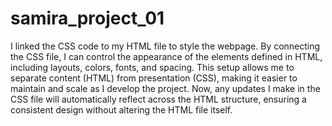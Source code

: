 # samira_project_01
I linked the CSS code to my HTML file to style the webpage. By connecting the CSS file, I can control the appearance of the elements defined in HTML, including layouts, colors, fonts, and spacing. This setup allows me to separate content (HTML) from presentation (CSS), making it easier to maintain and scale as I develop the project. Now, any updates I make in the CSS file will automatically reflect across the HTML structure, ensuring a consistent design without altering the HTML file itself.
